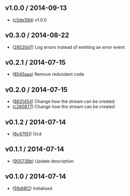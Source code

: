 ## v1.0.0 / 2014-09-13

 * ([c5de39d](https://github.com/tanem/transform-parse/commit/c5de39dc2d6541ce5587c4a87e474410e0869df7)) v1.0.0

## v0.3.0 / 2014-08-22

 * ([28520d7](https://github.com/tanem/transform-parse/commit/28520d7f890a711b21f0c514e4f624051fc6fb0d)) Log errors instead of emitting an error event

## v0.2.1 / 2014-07-15

 * ([8545aaa](https://github.com/tanem/transform-parse/commit/8545aaa9d8346197ef7c8e36fb2874a17941547c)) Remove redundant code

## v0.2.0 / 2014-07-15

 * ([8831454](https://github.com/tanem/transform-parse/commit/883145425256dbca8c5ba8a3aa60c1fba8240177)) Change how the stream can be created
 * ([c260877](https://github.com/tanem/transform-parse/commit/c2608777c4034599b644c6fffe2cf222ce8ef7e2)) Change how the stream can be created

## v0.1.2 / 2014-07-14

 * ([6c47f51](https://github.com/tanem/transform-parse/commit/6c47f51a7e2a357cffa5f56f77250ce77a0de00d)) Ocd

## v0.1.1 / 2014-07-14

 * ([905739b](https://github.com/tanem/transform-parse/commit/905739b91f9ce241671f422389cc1347468ee5b5)) Update description

## v0.1.0 / 2014-07-14

 * ([5fb68f2](https://github.com/tanem/transform-parse/commit/5fb68f21f7908e36122235c8a854111b73810a45)) Initialised
